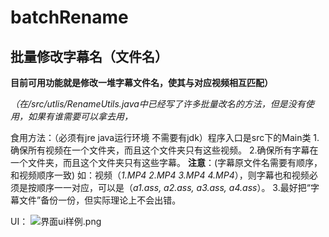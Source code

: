 # batchRename

## 批量修改字幕名（文件名）


**目前可用功能就是修改一堆字幕文件名，使其与对应视频相互匹配）**

*（在/src/utlis/RenameUtils.java中已经写了许多批量改名的方法，但是没有使用，如果有谁需要可以拿去用，*

食用方法：（必须有jre java运行环境 不需要有jdk）程序入口是src下的Main类
1.确保所有视频在一个文件夹，而且这个文件夹只有这些视频。
2.确保所有字幕在一个文件夹，而且这个文件夹只有这些字幕。 **注意**：(字幕原文件名需要有顺序，和视频顺序一致) 如：视频（*1.MP4 2.MP4        3.MP4     4.MP4*），则字幕也和视频必须是按顺序一一对应，可以是（*a1.ass, a2.ass, a3.ass, a4.ass*）。 
3.最好把“字幕文件”备份一份，但实际理论上不会出错。

UI：
![界面ui样例.png](https://s1.ax1x.com/2020/03/20/8cS94H.png)
